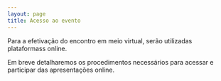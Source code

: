 ```yaml
---
layout: page
title: Acesso ao evento
---
```


Para a efetivação do encontro em meio virtual, serão utilizadas plataformass online.

Em breve detalharemos os procedimentos necessários para acessar e participar das apresentações online.
